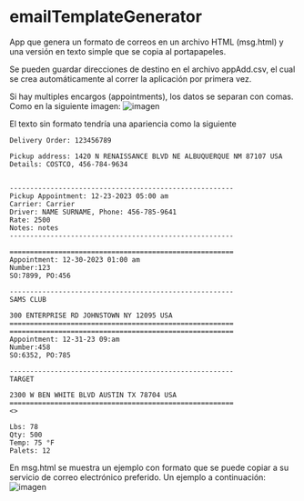 # emailTemplateGenerator
App que genera un formato de correos en un archivo HTML (msg.html)
y una versión en texto simple que se copia al portapapeles.

Se pueden guardar direcciones de destino en el archivo appAdd.csv, el cual
se crea automáticamente al correr la aplicación por primera vez.

Si hay multiples encargos (appointments), los datos se separan con comas.
Como en la siguiente imagen:
![imagen](https://github.com/UlisesFco/emailTemplateGenerator/assets/23128764/7fc738ff-0a15-44fa-bb00-deef086722d9)

El texto sin formato tendría una apariencia como la siguiente

```
Delivery Order: 123456789

Pickup address: 1420 N RENAISSANCE BLVD NE ALBUQUERQUE NM 87107 USA
Details: COSTCO, 456-784-9634


-------------------------------------------------------
Pickup Appointment: 12-23-2023 05:00 am
Carrier: Carrier
Driver: NAME SURNAME, Phone: 456-785-9641
Rate: 2500
Notes: notes
-------------------------------------------------------

=======================================================
Appointment: 12-30-2023 01:00 am
Number:123
SO:7899, PO:456

-------------------------------------------------------
SAMS CLUB

300 ENTERPRISE RD JOHNSTOWN NY 12095 USA
=======================================================
=======================================================
Appointment: 12-31-23 09:am
Number:458
SO:6352, PO:785

-------------------------------------------------------
TARGET

2300 W BEN WHITE BLVD AUSTIN TX 78704 USA
=======================================================
<>

Lbs: 78
Qty: 500
Temp: 75 °F
Palets: 12
```
En msg.html se muestra un ejemplo con formato que se puede copiar
a su servicio de correo electrónico preferido. Un ejemplo a continuación:
![imagen](https://github.com/UlisesFco/emailTemplateGenerator/assets/23128764/23bbc18e-a1ac-4fe1-a1f8-866d30f5bf21)


